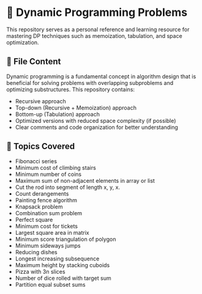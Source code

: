 # 🧠 Dynamic Programming Problems

This repository serves as a personal reference and learning resource for mastering DP techniques such as memoization, tabulation, and space optimization.

## 📁 File Content

Dynamic programming is a fundamental concept in algorithm design that is beneficial for solving problems with overlapping subproblems and optimizing substructures. This repository contains:

- Recursive approach
- Top-down (Recursive + Memoization) approach
- Bottom-up (Tabulation) approach
- Optimized versions with reduced space complexity (if possible)
- Clear comments and code organization for better understanding

## 🧩 Topics Covered

- Fibonacci series
- Minimum cost of climbing stairs
- Minimum number of coins
- Maximum sum of non-adjacent elements in array or list
- Cut the rod into segment of length x, y, x.
- Count derangements
- Painting fence algorithm
- Knapsack problem
- Combination sum problem
- Perfect square
- Minimum cost for tickets
- Largest square area in matrix
- Minimum score triangulation of polygon
- Minimum sideways jumps
- Reducing dishes
- Longest increasing subsequence
- Maximum height  by stacking cuboids
- Pizza with 3n slices
- Number of dice rolled with target sum
- Partition equal subset sums